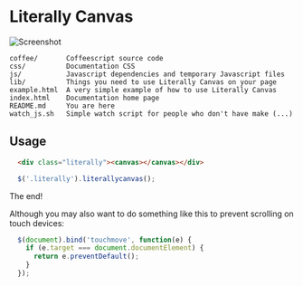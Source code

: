 Literally Canvas
================

![Screenshot](http://steveasleep.com/literallycanvas/img/screenshot.png)

```
coffee/       Coffeescript source code
css/          Documentation CSS
js/           Javascript dependencies and temporary Javascript files
lib/          Things you need to use Literally Canvas on your page
example.html  A very simple example of how to use Literally Canvas
index.html    Documentation home page
README.md     You are here
watch_js.sh   Simple watch script for people who don't have make (...)
```

Usage
-----

```html
  <div class="literally"><canvas></canvas></div>
```

```javascript
  $('.literally').literallycanvas();
```

The end!

Although you may also want to do something like this to prevent scrolling on
touch devices:

```javascript
  $(document).bind('touchmove', function(e) {
    if (e.target === document.documentElement) {
      return e.preventDefault();
    }
  });
```
